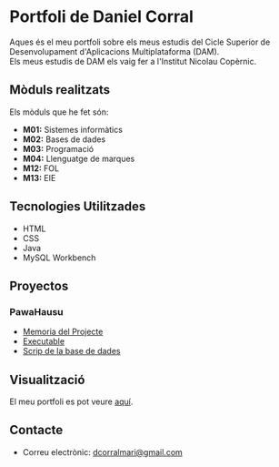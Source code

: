 # Portfoli de Daniel Corral

Aques és el meu portfoli sobre els meus estudis del Cicle Superior de Desenvolupament d'Aplicacions Multiplataforma (DAM).  
Els meus estudis de DAM els vaig fer a l'Institut Nicolau Copèrnic.

## Mòduls realitzats
Els mòduls que he fet són:
- **M01:** Sistemes informàtics
- **M02:** Bases de dades
- **M03:** Programació
- **M04:** Llenguatge de marques
- **M12:** FOL
- **M13:** EIE

## Tecnologies Utilitzades
- HTML
- CSS
- Java
- MySQL Workbench

## Proyectos
### PawaHausu
- [Memoria del Projecte](https://docs.google.com/document/d/1ztdHsQC8qlLH8FRXjPH-mJI0jDaqoliugpP1SV28r0E/edit?tab=t.0)
- [Executable](https://drive.google.com/file/d/1QnWWkb7Cks9QjNKWX_59yXOIgv8frW1y/view?usp=drive_link)
- [Scrip de la base de dades](https://drive.google.com/file/d/1EyP5B79PRcv8vBWnp4suiYzlhMSD3GQ7/view?usp=drive_link)

## Visualització
El meu portfoli es pot veure [aquí](https://DanielCorralMari.github.io/Portfoli/).

## Contacte
- Correu electrònic: [dcorralmari@gmail.com](dcorralmari@gmail.com)
